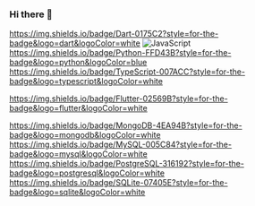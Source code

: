 ### Hi there 👋

<!--
**Fabio-L-C/Fabio-L-C** is a ✨ _special_ ✨ repository because its `README.md` (this file) appears on your GitHub profile.

Here are some ideas to get you started:

- 🔭 I’m currently working on ...
- 🌱 I’m currently learning ...
- 👯 I’m looking to collaborate on ...
- 🤔 I’m looking for help with ...
- 💬 Ask me about ...
- 📫 How to reach me: ...
- 😄 Pronouns: ...
- ⚡ Fun fact: ...
-->

https://img.shields.io/badge/Dart-0175C2?style=for-the-badge&logo=dart&logoColor=white
![JavaScript](https://img.shields.io/badge/JavaScript-323330?style=for-the-badge&logo=javascript&logoColor=F7DF1E)
https://img.shields.io/badge/Python-FFD43B?style=for-the-badge&logo=python&logoColor=blue
https://img.shields.io/badge/TypeScript-007ACC?style=for-the-badge&logo=typescript&logoColor=white

https://img.shields.io/badge/Flutter-02569B?style=for-the-badge&logo=flutter&logoColor=white

https://img.shields.io/badge/MongoDB-4EA94B?style=for-the-badge&logo=mongodb&logoColor=white
https://img.shields.io/badge/MySQL-005C84?style=for-the-badge&logo=mysql&logoColor=white
https://img.shields.io/badge/PostgreSQL-316192?style=for-the-badge&logo=postgresql&logoColor=white
https://img.shields.io/badge/SQLite-07405E?style=for-the-badge&logo=sqlite&logoColor=white
